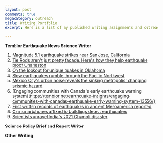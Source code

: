 ```yaml
---
layout: post
comments: true
megacategory: outreach
title: Writing Portfolio
excerpt: Here is a list of my published writing assignments and outreach authorship across different genres. For my personal writing, please refer to the Blog tab on my website. 

---
```


**Temblor Earthquake News Science Writer**

1. [Magnitude 5.1 earthquake strikes near San Jose, California](https://temblor.net/earthquake-insights/san-jose-rattled-by-earthquake-14583/)
2. [Tie Rods aren't just pretty facade. Here's how they help earthquake proof Charleston](https://temblor.net/earthquake-insights/tie-rods-earthquake-proof-charleston-14509/)
3. [On the lookout for unique quakes in Oklahoma](https://temblor.net/earthquake-insights/on-the-lookout-for-unique-quakes-in-oklahoma-14373/)
4. [Slow earthquakes rumble through the Pacific Northwest](https://temblor.net/earthquake-insights/slow-earthquakes-rumble-through-the-pacific-northwest-14265/)
5. [Mexico City's urban noise reveals the sinking metropolis' changing seismic hazard](https://temblor.net/earthquake-insights/mexico-city-earthquake-hazard-changes-as-city-sinks-14147/)
6. [Engaging communities with Canada's early earthquake warning system](https://temblor.net/earthquake-insights/engaging-communities-with-canadas-earthquake-early-warning-system-13556/}
7. [First written records of earthquakes in ancient Mesoamerica reported](https://temblor.net/earthquake-insights/first-written-records-of-earthquakes-in-ancient-mesoamerica-reported-13332/)
8. [Can smartphones affixed to buildings detect earthquakes](https://temblor.net/earthquake-insights/can-smartphones-affixed-to-buildings-detect-earthquakes-13269/)
9. [Scientists unravel India's 2021 Chamoli disaster](https://temblor.net/discoveries/scientists-unravel-indias-2021-chamoli-disaster-12972/)


**Science Policy Brief and Report Writer**









**Other Writing**
